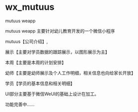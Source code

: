 # wx_mutuus
mutuus weapp 

mutuus weapp 主要针对幼儿教育开发的一个微信小程序

mutuus【公司介绍】,

展示【主要对学员数据的跟踪展示，以图形展示为主】

本周【主要是本周的计划安排】

幼师【主要是幼师展示及个人工作明细，相关信息也向给家长开放】

学员【学员的基本信息和相关明细】


UI部分主要基于微信WeUI的基础上设计在加工。

功能完善中……
